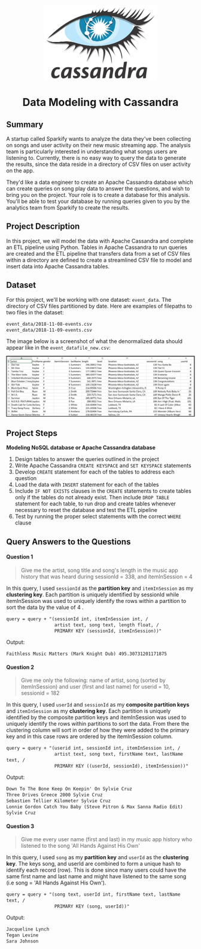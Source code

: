 
<center><img src="images/cas.png" style="width: 300px;"/></center>
<h1 align="center">Data Modeling with Cassandra</h1>


## Summary

A startup called Sparkify wants to analyze the data they've been collecting on songs and user activity on their new music streaming app. The analysis team is particularly interested in understanding what songs users are listening to. Currently, there is no easy way to query the data to generate the results, since the data reside in a directory of CSV files on user activity on the app.

They'd like a data engineer to create an Apache Cassandra database which can create queries on song play data to answer the questions, and wish to bring you on the project. Your role is to create a database for this analysis. You'll be able to test your database by running queries given to you by the analytics team from Sparkify to create the results.

## Project Description

In this project, we will model the data with Apache Cassandra and complete an ETL pipeline using Python. Tables in Apache Cassandra to run queries are created and the ETL pipeline that transfers data from a set of CSV files within a directory are defined to create a streamlined CSV file to model and insert data into Apache Cassandra tables.



## Dataset
For this project, we'll be working with one dataset: `event_data`. The directory of CSV files partitioned by date. Here are examples of filepaths to two files in the dataset:

```
event_data/2018-11-08-events.csv
event_data/2018-11-09-events.csv
```
The image below is a screenshot of what the denormalized data should appear like in the `event_datafile_new.csv`:

![erd](./images/image_event_datafile_new.jpg)



## Project Steps


**Modeling NoSQL database or Apache Cassandra database**

1. Design tables to answer the queries outlined in the project
2. Write Apache Cassandra `CREATE KEYSPACE` and `SET KEYSPACE` statements
3. Develop `CREATE` statement for each of the tables to address each question
4. Load the data with `INSERT` statement for each of the tables
5. Include `IF NOT EXISTS` clauses in the `CREATE` statements to create tables only if the tables do not already exist. Then include `DROP TABLE` statement for each table, to run drop and create tables whenever necessary to reset the  database and test the ETL pipeline
6. Test by running the proper select statements with the correct `WHERE` clause



## Query Answers to the Questions

#### Question 1
> Give me the artist, song title and song's length in the music app history that was heard during sessionId = 338, and itemInSession = 4


In this query, I used `sessionId` as the **partition key** and `itemInSession` as my **clustering key**. Each partition is uniquely identified by sessionId while itemInSession was used to uniquely identify the rows within a partition to sort the data by the value of 4 .

```    
query = query + "(sessionId int, itemInSession int, /
                  artist text, song text, length float, /
                  PRIMARY KEY (sessionId, itemInSession))"
```
Output:
```
Faithless Music Matters (Mark Knight Dub) 495.30731201171875
```


#### Question 2
> Give me only the following: name of artist, song (sorted by itemInSession) and user (first and last name) for userid = 10, sessionid = 182


In this query, I used `userId` and `sessionId` as my **composite partition keys** and `itemInSession` as my **clustering key**. Each partition is uniquely identified by the composite partition keys and itemInSession was used to uniquely identify the rows within partitions to sort the data. From there the clustering column will sort in order of how they were added to the primary key and in this case rows are ordered by the itemInSession column.

```    
query = query + "(userid int, sessionId int, itemInSession int, /
                  artist text, song text, firstName text, lastName text, /
                  PRIMARY KEY ((userId, sessionId), itemInSession))"

```
Output:
```
Down To The Bone Keep On Keepin' On Sylvie Cruz
Three Drives Greece 2000 Sylvie Cruz
Sebastien Tellier Kilometer Sylvie Cruz
Lonnie Gordon Catch You Baby (Steve Pitron & Max Sanna Radio Edit) Sylvie Cruz
```

#### Question 3
> Give me every user name (first and last) in my music app history who listened to the song 'All Hands Against His Own'


In this query, I used `song` as my **partition key** and `userId` as the **clustering key**. The keys song, and userId are combined to form a unique hash to identify each record (row). This is done since many users could have the same first name and last name and might have listened to the same song (i.e song = 'All Hands Against His Own').

```    
query = query + "(song text, userId int, firstName text, lastName text, /
                  PRIMARY KEY (song, userId))"

```
Output:
```
Jacqueline Lynch
Tegan Levine
Sara Johnson
```
